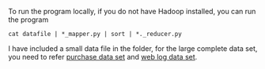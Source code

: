 To run the program locally, if you do not have Hadoop installed, you can run the program

```
cat datafile | *_mapper.py | sort | *._reducer.py
```

I have included a small data file in the folder, for the large complete data set, you need to refer [purchase data set](https://www.google.com/url?q=http://content.udacity-data.com/courses/ud617/access_log.gz&sa=D&ust=1497817472420000&usg=AFQjCNFcne5yC2iQa6SOOvG2PnavanQrQw) and [web log data set](http://content.udacity-data.com/courses/ud617/purchases.txt.gz).